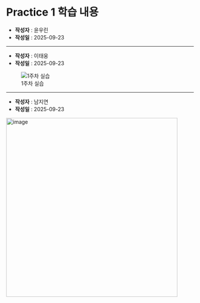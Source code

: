# Practice 1 학습 내용

- **작성자** : 윤우린
- **작성일** : 2025-09-23

---

- **작성자** : 이태웅
- **작성일** : 2025-09-23
<figure>
    <img src="https://i.esdrop.com/d/f/TofYJ3q0s2/dwU2Clnpeu.png" title="1주차 실습">    
    <figcaption>1주차 실습</figcaption>
</figure>

---
- **작성자** : 남지연
- **작성일** : 2025-09-23
<img width="460" height="479" alt="image" src="https://github.com/user-attachments/assets/0cb5594b-7e10-4c9f-a008-9c11dfe75968" />
